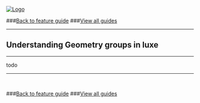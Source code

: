 
[![Logo](http://luxeengine.com/images/logo.png)](index.html)

###[Back to feature guide](guide.html#groups)
###[View all guides](guide.html)

---
## Understanding Geometry groups in luxe
---

todo

---

&nbsp;   

###[Back to feature guide](guide.html#groups)
###[View all guides](guide.html)

&nbsp;   
&nbsp;   
&nbsp;   